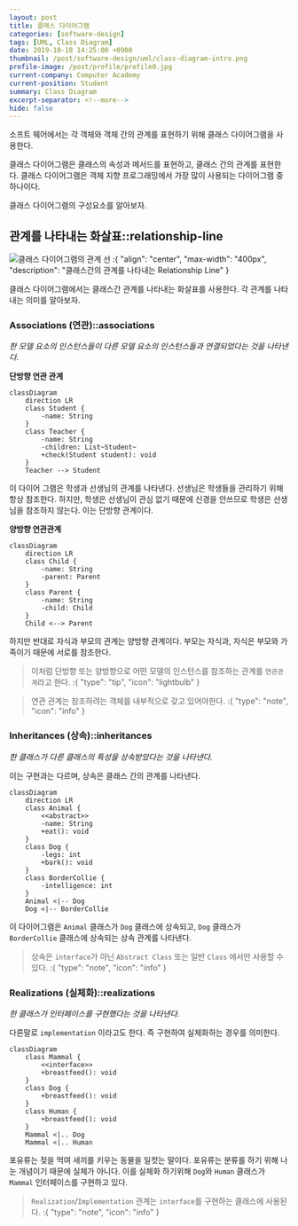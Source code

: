 ```yaml
---
layout: post
title: 클래스 다이어그램
categories: [software-design]
tags: [UML, Class Diagram]
date: 2019-10-18 14:25:00 +0900
thumbnail: /post/software-design/uml/class-diagram-intro.png
profile-image: /post/profile/profile0.jpg
current-company: Computer Academy
current-position: Student
summary: Class Diagram
excerpt-separator: <!--more-->
hide: false
---
```


소프트 웨어에서는 각 객체와 객체 간의 관계를 표현하기 위해 클래스 다이어그램을 사용한다. 

클래스 다이어그램은 클래스의 속성과 메서드를 표현하고, 클래스 간의 관계를 표현한다. 
클래스 다이어그램은 객체 지향 프로그래밍에서 가장 많이 사용되는 다이어그램 중 하나이다.

클래스 다이어그램의 구성요소를 알아보자. 

<!--more-->

## 관계를 나타내는 화살표::relationship-line

![클래스 다이어그램의 관계 선](/post/software-design/uml/relationship-line.png)
:{ "align": "center", "max-width": "400px", "description": "클래스간의 관계를 나타내는 Relationship Line" }

클래스 다이어그램에서는 클래스간 관계를 나타내는 화살표를 사용한다.
각 관계를 나타내는 의미를 알아보자.

### Associations (연관)::associations

*한 모델 요소의 인스턴스들이 다른 모델 요소의 인스턴스들과 연결되었다는 것을 나타낸다.*

**단방향 연관 관계**

```mermaid
classDiagram
    direction LR
    class Student {
        -name: String
    }
    class Teacher {
        -name: String
        -children: List~Student~
        +check(Student student): void
    }
    Teacher --> Student
```


이 다이어 그램은 학생과 선생님의 관계를 나타낸다. 선생님은 학생들을 관리하기 위해 항상 참조한다.
하지만, 학생은 선생님이 관심 없기 때문에 신경을 안쓰므로 학생은 선생님을 참조하지 않는다.
이는 단방향 관계이다.

**양방향 연관관계**

```mermaid
classDiagram
    direction LR
    class Child {
        -name: String
        -parent: Parent
    }
    class Parent {
        -name: String
        -child: Child
    }
    Child <--> Parent
```

하지만 반대로 자식과 부모의 관계는 양방향 관계이다. 부모는 자식과, 자식은 부모와 가족이기 때문에 서로를 참조한다.

> 이처럼 단방향 또는 양방향으로 어떤 모델의 인스턴스를 참조하는 관계를 `연관관계`라고 한다.
:{ "type": "tip", "icon": "lightbulb" }

> 연관 관계는 참조하려는 객체를 내부적으로 갖고 있어야한다.
:{ "type": "note", "icon": "info" }


### Inheritances (상속)::inheritances

*한 클래스가 다른 클래스의 특성을 상속받았다는 것을 나타낸다.*

이는 구현과는 다르며, 상속은 클래스 간의 관계를 나타낸다.

```mermaid
classDiagram
    direction LR
    class Animal {
        <<abstract>>
        -name: String
        +eat(): void
    }
    class Dog {
        -legs: int
        +bark(): void
    }
    class BorderCollie {
        -intelligence: int
    }
    Animal <|-- Dog
    Dog <|-- BorderCollie
```

이 다이어그램은 `Animal` 클래스가 `Dog` 클래스에 상속되고, `Dog` 클래스가 `BorderCollie` 클래스에 상속되는 상속 관계를 나타낸다.

> 상속은 `interface`가 아닌 `Abstract Class` 또는 일반 `Class` 에서만 사용할 수 있다.
:{ "type": "note", "icon": "info" }


### Realizations (실체화)::realizations

*한 클래스가 인터페이스를 구현했다는 것을 나타낸다.*

다른말로 `implementation` 이라고도 한다. 즉 구현하여 실체화하는 경우를 의미한다.

```mermaid
classDiagram
    class Mammal {
        <<interface>>
        +breastfeed(): void
    }
    class Dog {
        +breastfeed(): void
    }
    class Human {
        +breastfeed(): void
    }
    Mammal <|.. Dog
    Mammal <|.. Human
```

포유류는 젖을 먹여 새끼를 키우는 동물을 일컷는 말이다. 포유류는 분류를 하기 위해 나눈 개념이기 때문에 실체가 아니다.
이를 실체화 하기위해 `Dog`와 `Human` 클래스가 `Mammal` 인터페이스를 구현하고 있다.

> `Realization`/`Implementation` 관계는 `interface`를 구현하는 클래스에 사용된다.
:{ "type": "note", "icon": "info" }
